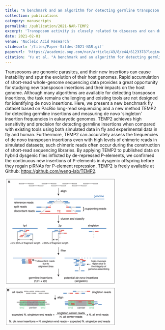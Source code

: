 ```yaml
---
title: "A benchmark and an algorithm for detecting germline transposon insertions and measuring de novo transposon insertion frequencies"
collection: publications
category: manuscripts
permalink: /publication/2021-NAR-TEMP2
excerpt: 'Transposon activity is closely related to diseases and can drive evolution. This paper presents a bioinformatics tool TEMP2 for the detection of germline and de novo transposon insertions using short-read whole genome sequencing data.'
date: 2021-02-01
venue: 'Nucleic Acid Research'
slidesurl: '/files/Paper-Sildes-2021-NAR.gif'
paperurl: 'https://academic.oup.com/nar/article/49/8/e44/6123378?login=false#246385974'
citation: 'Yu et al. "A benchmark and an algorithm for detecting germline transposon insertions and measuring de novo transposon insertion frequencies." Nucleic acids research 49.8 (2021): e44-e44.'
---
```

Transposons are genomic parasites, and their new insertions can cause instability and spur the evolution of their host genomes. Rapid accumulation of short-read whole-genome sequencing data provides a great opportunity for studying new transposon insertions and their impacts on the host genome. Although many algorithms are available for detecting transposon insertions, the task remains challenging and existing tools are not designed for identifying de novo insertions. Here, we present a new benchmark fly dataset based on PacBio long-read sequencing and a new method TEMP2 for detecting germline insertions and measuring de novo ‘singleton’ insertion frequencies in eukaryotic genomes. TEMP2 achieves high sensitivity and precision for detecting germline insertions when compared with existing tools using both simulated data in fly and experimental data in fly and human. Furthermore, TEMP2 can accurately assess the frequencies of de novo transposon insertions even with high levels of chimeric reads in simulated datasets; such chimeric reads often occur during the construction of short-read sequencing libraries. By applying TEMP2 to published data on hybrid dysgenic flies inflicted by de-repressed P-elements, we confirmed the continuous new insertions of P-elements in dysgenic offspring before they regain piRNAs for P-element repression. TEMP2 is freely available at Github: https://github.com/weng-lab/TEMP2.

<img src="/images/Paper-Cover-2021-NAR.png" alt="Graphic Abstract" width="360" height="480"/>